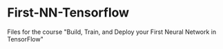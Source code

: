 # First-NN-Tensorflow
Files for the course "Build, Train, and Deploy your First Neural Network in TensorFlow"
